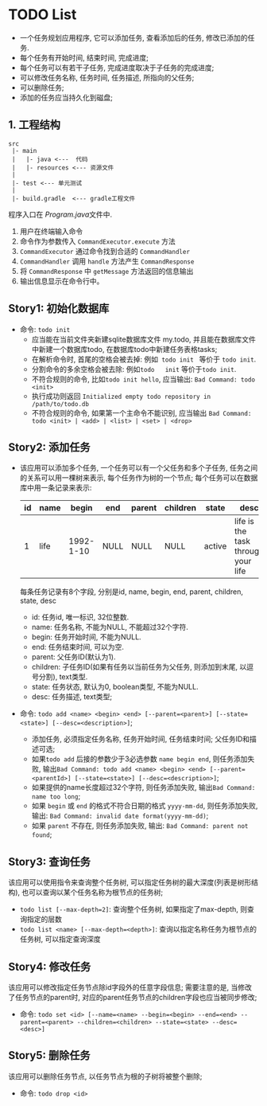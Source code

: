 # TODO List
- 一个任务规划应用程序, 它可以添加任务, 查看添加后的任务, 修改已添加的任务.
- 每个任务有开始时间, 结束时间, 完成进度;
- 每个任务可以有若干子任务, 完成进度取决于子任务的完成进度; 
- 可以修改任务名称, 任务时间, 任务描述, 所指向的父任务;
- 可以删除任务;
- 添加的任务应当持久化到磁盘;

## 1. 工程结构

```
src
 |- main
 |   |- java <---  代码
 |   |- resources <--- 资源文件
 |
 |- test <--- 单元测试
 |
 |- build.gradle  <--- gradle工程文件
```
程序入口在 *Program.java*文件中. 

1. 用户在终端输入命令
1. 命令作为参数传入 `CommandExecutor.execute` 方法
1. `CommandExecutor` 通过命令找到合适的 `CommandHandler`
1. `CommandHandler` 调用 `handle` 方法产生 `CommandResponse`
1. 将 `CommandResponse` 中 `getMessage` 方法返回的信息输出
1. 输出信息显示在命令行中。

## Story1: 初始化数据库
- 命令: ```todo init```
  - 应当能在当前文件夹新建sqlite数据库文件 my.todo, 并且能在数据库文件中新建一个数据库todo, 在数据库todo中新建任务表格tasks;
  - 在解析命令时, 首尾的空格会被去掉: 例如```  todo init  ``` 等价于 ```todo init```.
  - 分割命令的多余空格会被去除: 例如```todo   init``` 等价于```todo init```.
  - 不符合规则的命令, 比如```todo init hello```, 应当输出: ```Bad Command: todo <init>```
  - 执行成功则返回 ```Initialized empty todo repository in /path/to/todo.db```
  - 不符合规则的命令, 如果第一个主命令不能识别, 应当输出 ```Bad Command: todo <init> | <add> | <list> | <set> | <drop>```


## Story2: 添加任务
- 该应用可以添加多个任务, 一个任务可以有一个父任务和多个子任务, 任务之间的关系可以用一棵树来表示, 每个任务作为树的一个节点; 每个任务可以在数据库中用一条记录来表示: 

    | id | name | begin | end | parent | children | state | desc |
    | -- | -- | -- | -- | -- | -- | -- | -- |
    | 1  | life | 1992-1-10 | NULL | NULL | NULL | active | life is the task through your life |

    每条任务记录有8个字段, 分别是id, name, begin, end, parent, children, state, desc  

    - id: 任务id, 唯一标识, 32位整数.
    - name: 任务名称, 不能为NULL, 不能超过32个字符.
    - begin: 任务开始时间, 不能为NULL.
    - end: 任务结束时间, 可以为空.
    - parent: 父任务ID(默认为1).
    - children: 子任务ID(如果有任务以当前任务为父任务, 则添加到末尾, 以逗号分割), text类型.
    - state: 任务状态, 默认为0, boolean类型, 不能为NULL.
    - desc: 任务描述, text类型;

- 命令: ```todo add <name> <begin> <end> [--parent=<parent>] [--state=<state>] [--desc=<description>]```;  
    - 添加任务, 必须指定任务名称, 任务开始时间, 任务结束时间; 父任务ID和描述可选;
    - 如果```todo add``` 后接的参数少于3必选参数 ```name begin end```, 则任务添加失败, 输出```Bad Command: todo add <name> <begin> <end> [--parent=<parentId>] [--state=<state>] [--desc=<description>]```;
    - 如果提供的name长度超过32个字符, 则任务添加失败, 输出```Bad Command: name too long```;
    - 如果 ```begin``` 或 ```end``` 的格式不符合日期的格式 ```yyyy-mm-dd```, 则任务添加失败, 输出: ```Bad Command: invalid date format(yyyy-mm-dd)```;
    - 如果 ```parent``` 不存在, 则任务添加失败, 输出: ```Bad Command: parent not found```;

## Story3: 查询任务
该应用可以使用指令来查询整个任务树, 可以指定任务树的最大深度(列表是树形结构), 也可以查询以某个任务名称为根节点的任务树;

- ```todo list [--max-depth=2]```: 查询整个任务树, 如果指定了max-depth, 则查询指定的层数
- ```todo list <name> [--max-depth=<depth>]```: 查询以指定名称任务为根节点的任务树, 可以指定查询深度

## Story4: 修改任务
该应用可以修改指定任务节点除id字段外的任意字段信息; 需要注意的是, 当修改了任务节点的parent时, 对应的parent任务节点的children字段也应当被同步修改;
- 命令: ```todo set <id> [--name=<name> --begin=<begin> --end=<end> --parent=<parent> --children=<children> --state=<state> --desc=<desc>]```

## Story5: 删除任务
该应用可以删除任务节点, 以任务节点为根的子树将被整个删除;
- 命令: ```todo drop <id>```